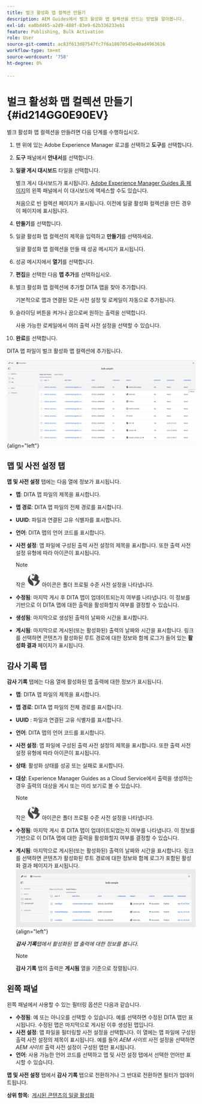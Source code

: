 ```yaml
---
title: 벌크 활성화 맵 컬렉션 만들기
description: AEM Guides에서 벌크 활성화 맵 컬렉션을 만드는 방법을 알아봅니다.
exl-id: ea0bd465-a2d9-488f-83e9-62b336233eb1
feature: Publishing, Bulk Activation
role: User
source-git-commit: ac83f613d87547fc7f6a18070545e40ad4963616
workflow-type: tm+mt
source-wordcount: '758'
ht-degree: 0%

---
```


# 벌크 활성화 맵 컬렉션 만들기 {#id214GG0E90EV}

벌크 활성화 맵 컬렉션을 만들려면 다음 단계를 수행하십시오.

1. 맨 위에 있는 Adobe Experience Manager 로고를 선택하고 **도구**&#x200B;를 선택합니다.

1. **도구** 패널에서 **안내서**&#x200B;를 선택합니다.

1. **일괄 게시 대시보드** 타일을 선택합니다.

   벌크 게시 대시보드가 표시됩니다. [Adobe Experience Manager Guides 홈 페이지](intro-home-page.md)의 왼쪽 패널에서 이 대시보드에 액세스할 수도 있습니다.

   처음으로 빈 컬렉션 페이지가 표시됩니다. 이전에 일괄 활성화 컬렉션을 만든 경우 이 페이지에 표시됩니다.


1. **만들기**&#x200B;를 선택합니다.

1. 일괄 활성화 맵 컬렉션의 제목을 입력하고 **만들기**&#x200B;를 선택하세요.

   일괄 활성화 맵 컬렉션을 만들 때 성공 메시지가 표시됩니다.

1. 성공 메시지에서 **열기**&#x200B;를 선택합니다.

1. **편집**&#x200B;을 선택한 다음 **맵 추가**&#x200B;를 선택하십시오.

1. 벌크 활성화 맵 컬렉션에 추가할 DITA 맵을 찾아 추가합니다.

   기본적으로 맵과 연결된 모든 사전 설정 및 로케일이 자동으로 추가됩니다.

1. 슬라이딩 버튼을 켜거나 끔으로써 원하는 출력을 선택합니다.

   사용 가능한 로케일에서 여러 출력 사전 설정을 선택할 수 있습니다.

1. **완료**&#x200B;를 선택합니다.

DITA 맵 파일이 벌크 활성화 맵 컬렉션에 추가됩니다.

![이(가) 일괄 활성화 컬렉션을 만들었습니다](images/bulk-activation-collection-created.png){align="left"}

## 맵 및 사전 설정 탭

**맵 및 사전 설정** 탭에는 다음 열에 정보가 표시됩니다.

- **맵**: DITA 맵 파일의 제목을 표시합니다.
- **맵 경로**: DITA 맵 파일의 전체 경로를 표시합니다.

- **UUID**: 파일과 연결된 고유 식별자를 표시합니다.

- **언어**: DITA 맵의 언어 코드를 표시합니다.
- **사전 설정**: 맵 파일에 구성된 출력 사전 설정의 제목을 표시합니다. 또한 출력 사전 설정 유형에 따라 아이콘이 표시됩니다.

  >[!NOTE]
  >
  > 작은 ![](images/global-preset-icon.svg) 아이콘은 폴더 프로필 수준 사전 설정을 나타냅니다.

- **수정됨**: 마지막 게시 후 DITA 맵이 업데이트되는지 여부를 나타냅니다. 이 정보를 기반으로 이 DITA 맵에 대한 출력을 활성화할지 여부를 결정할 수 있습니다.
- **생성됨**: 마지막으로 생성된 출력의 날짜와 시간을 표시합니다.
- **게시됨**: 마지막으로 게시된(또는 활성화된) 출력의 날짜와 시간을 표시합니다. 링크를 선택하면 콘텐츠가 활성화된 루트 경로에 대한 정보와 함께 로그가 들어 있는 **활성화 결과** 페이지가 표시됩니다.

## 감사 기록 탭

**감사 기록** 탭에는 다음 열에 활성화된 맵 출력에 대한 정보가 표시됩니다.
- **맵**: DITA 맵 파일의 제목을 표시합니다.
- **맵 경로**: DITA 맵 파일의 전체 경로를 표시합니다.
- **UUID** : 파일과 연결된 고유 식별자를 표시합니다.
- **언어**: DITA 맵의 언어 코드를 표시합니다.
- **사전 설정**: 맵 파일에 구성된 출력 사전 설정의 제목을 표시합니다. 또한 출력 사전 설정 유형에 따라 아이콘이 표시됩니다.
- **상태**: 활성화 상태를 성공 또는 실패로 표시합니다.
- **대상**: Experience Manager Guides as a Cloud Service에서 출력을 생성하는 경우 출력의 대상을 게시 또는 미리 보기로 볼 수 있습니다.

  >[!NOTE]
  >
  > 작은 ![](images/global-preset-icon.svg) 아이콘은 폴더 프로필 수준 사전 설정을 나타냅니다.

- **수정됨**: 마지막 게시 후 DITA 맵이 업데이트되었는지 여부를 나타냅니다. 이 정보를 기반으로 이 DITA 맵에 대한 출력을 활성화할지 여부를 결정할 수 있습니다.
- **게시됨**: 마지막으로 게시된(또는 활성화된) 출력의 날짜와 시간을 표시합니다. 링크를 선택하면 콘텐츠가 활성화된 루트 경로에 대한 정보와 함께 로그가 포함된 활성화 결과 페이지가 표시됩니다.
  ![이(가) 일괄 활성화 컬렉션 감사 기록 탭을 만들었습니다](images/bulk-collection-audit-history.png){align="left"}

  ***감사 기록**&#x200B;탭에서 활성화된 맵 출력에 대한 정보를 봅니다.*


  >[!NOTE]
  >
  > **감사 기록** 탭의 출력은 **게시됨** 열을 기준으로 정렬됩니다.



## 왼쪽 패널

왼쪽 패널에서 사용할 수 있는 필터링 옵션은 다음과 같습니다.

- **수정됨**: 예 또는 아니오를 선택할 수 있습니다. 예를 선택하면 수정된 DITA 맵만 표시됩니다. 수정된 맵은 마지막으로 게시된 이후 생성된 맵입니다.
- **사전 설정**: 맵 파일을 필터링할 사전 설정을 선택합니다. 이 열에는 맵 파일에 구성된 출력 사전 설정의 제목이 표시됩니다. 예를 들어 *AEM 사이트* 사전 설정을 선택하면 *AEM 사이트* 출력 사전 설정이 구성된 맵만 표시됩니다.
- **언어**: 사용 가능한 언어 코드를 선택하고 맵 및 사전 설정 탭에서 선택한 언어만 표시할 수 있습니다.

**맵 및 사전 설정** 탭에서 **감사 기록** 탭으로 전환하거나 그 반대로 전환하면 필터가 업데이트됩니다.

**상위 항목: &#x200B;** [게시된 콘텐츠의 일괄 활성화](conf-bulk-activation.md)
